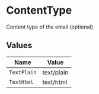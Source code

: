 # ContentType

Content type of the email (optional)


## Values

| Name        | Value       |
| ----------- | ----------- |
| `TextPlain` | text/plain  |
| `TextHtml`  | text/html   |